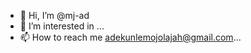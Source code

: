 - 👋 Hi, I’m @mj-ad
- 👀 I’m interested in ...
- 📫 How to reach me adekunlemojolajah@gmail.com...

<!---
mj-ad/mj-ad is a ✨ special ✨ repository because its `README.md` (this file) appears on your GitHub profile.
You can click the Preview link to take a look at your changes.
--->
